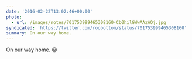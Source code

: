 ```yaml
---
date: '2016-02-22T13:02:46+00:00'
photo:
  - url: /images/notes/701753999465308160-Cb0hilGWwAAzAOj.jpg
syndicated: 'https://twitter.com/roobottom/status/701753999465308160'
summary: On our way home.
---
```

On our way home. ☹️ 
